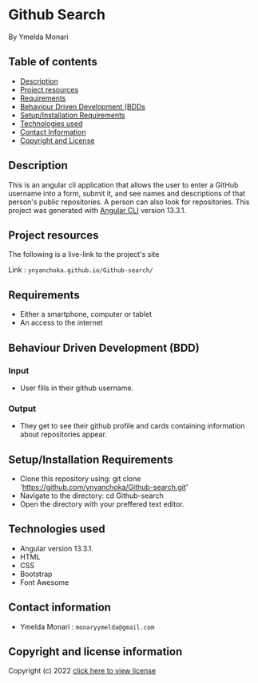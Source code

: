 # Github Search
By Ymelda Monari



## Table of contents
+ [Description](#Description)
+ [Project resources](#project-resources)
+ [Requirements](#requirements)
+ [Behaviour Driven Development (BDDs](#BDD)
+ [Setup/Installation Requirements](#setupinstallation-requirements)
+ [Technologies used](#technologies-used)
+ [Contact Information](#contact-information)
+ [Copyright and License](#copyright-and-license-information) 


## Description

This is an angular cli application that allows the user to enter a GitHub username into a form, submit it, and see names and descriptions of that person's public repositories. A person can also look for repositories.
This project was generated with [Angular CLI](https://github.com/angular/angular-cli) version 13.3.1.

## Project resources
The following is a live-link to the project's site

Link : `ynyanchoka.github.io/Github-search/`

## Requirements
+ Either a smartphone, computer or tablet
+ An access to the internet

## Behaviour Driven Development (BDD)
 ### Input 
   - User fills in their github username.
### Output
   - They get to see their github profile and cards containing information about repositories appear.

## Setup/Installation Requirements
- Clone this repository using:
   git clone 'https://github.com/ynyanchoka/Github-search.git'
- Navigate to the directory:
     cd Github-search
- Open the directory with your preffered text editor.
    
## Technologies used
+ Angular version 13.3.1. 
+ HTML 
+ CSS
+ Bootstrap
+ Font Awesome

## Contact information
+ Ymelda Monari : `monaryymelda@gmail.com`

## Copyright and license information

Copyright (c) 2022 [click here to view license](LICENSE)
